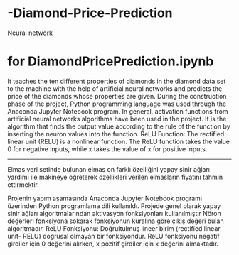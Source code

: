 # -Diamond-Price-Prediction
Neural network 

# for DiamondPricePrediction.ipynb

It teaches the ten different properties of diamonds in the diamond data set to the machine with the help of 
artificial neural networks and predicts the price of the diamonds whose properties are given.
During the construction phase of the project, Python programming language was used through the Anaconda Jupyter 
Notebook program. In general, activation functions from artificial neural networks algorithms have been used 
in the project. It is the algorithm that finds the output value according to the rule of the function by inserting the 
neuron values into the function. ReLU Function: The rectified linear unit (RELU) is a nonlinear function. 
The ReLU function takes the value 0 for negative inputs, while x takes the value of x for positive inputs.


---------------------------------------------------
Elmas veri setinde bulunan elmas on farklı özelliğini yapay sinir ağları yardımı ile makineye öğreterek özellikleri verilen elmasların fiyatını tahmin ettirmektir.

Projenin yapım aşamasında Anaconda Jupyter Notebook programı üzerinden Python programlama dili kullanıldı.
Projede genel olarak yapay sinir ağları algoritmalarından aktivasyon fonksiyonları kullanılmıştır
Nöron değerleri fonksiyona sokarak fonksiyonun kuralına göre çıkış değeri bulan algoritmadır.
ReLU Fonksiyonu: Doğrultulmuş lineer birim (rectified linear unit- RELU) doğrusal olmayan bir fonksiyondur. ReLU fonksiyonu negatif girdiler için 0 değerini alırken, x pozitif girdiler için x değerini almaktadır.

